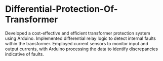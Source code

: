 # Differential-Protection-Of-Transformer
Developed a cost-effective and efficient transformer protection system using Arduino. Implemented differential relay logic to detect internal faults within the transformer. Employed current sensors to monitor input and output currents, with Arduino processing the data to identify discrepancies indicative of faults.
